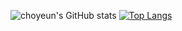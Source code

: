 ![choyeun's GitHub stats](https://github-readme-stats.vercel.app/api?username=choyeun&show_icons=true)
[![Top Langs](https://github-readme-stats.vercel.app/api/top-langs/?username=choyeun&layout=compact)](https://github.com/anuraghazra/github-readme-stats)

